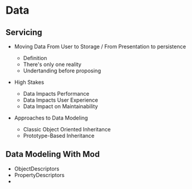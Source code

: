 # Data

## **Servicing**

* Moving Data From User to Storage / From Presentation to persistence

  * Definition
  * There's only one reality
  * Undertanding before proposing
* High Stakes

  * Data Impacts Performance
  * Data Impacts User Experience
  * Data Impact on Maintainability
* Approaches to Data Modeling

  * Classic Object Oriented Inheritance
  * Prototype-Based Inheritance

## Data Modeling With Mod

- ObjectDescriptors
- PropertyDescriptors
-
